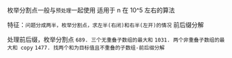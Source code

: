 枚举分割点一般与`预处理`一起使用
适用于 n 在 10^5 左右的算法

特征：`问题分成两半，枚举分割点，求左半(右闭)和右半(左开)的情况`
前后缀分解

处理前后缀，枚举分割点
`689. 三个无重叠子数组的最大和`
`1031. 两个非重叠子数组的最大和 copy`
`1477. 找两个和为目标值且不重叠的子数组-前后缀分解`
